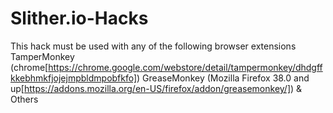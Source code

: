 # Slither.io-Hacks
This hack must be used with any of the following browser extensions
TamperMonkey (chrome[https://chrome.google.com/webstore/detail/tampermonkey/dhdgffkkebhmkfjojejmpbldmpobfkfo])
GreaseMonkey (Mozilla Firefox 38.0 and up[https://addons.mozilla.org/en-US/firefox/addon/greasemonkey/])
& Others
